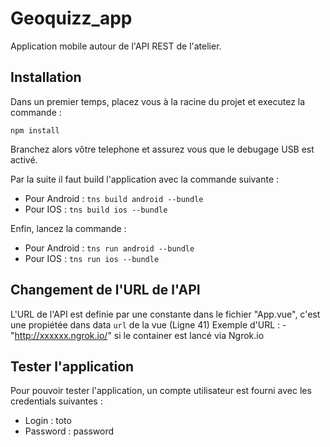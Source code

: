 # Geoquizz_app
Application mobile autour de l'API REST de l'atelier.  

## Installation
Dans un premier temps, placez vous à la racine du projet et executez la commande :  
```
npm install
```

Branchez alors vôtre telephone et assurez vous que le debugage USB est activé.  

Par la suite il faut build l'application avec la commande suivante :  
* Pour Android : ```tns build android --bundle```
* Pour IOS : ```tns build ios --bundle```

Enfin, lancez la commande :  
* Pour Android : ```tns run android --bundle```
* Pour IOS : ```tns run ios --bundle```

## Changement de l'URL de l'API

L'URL de l'API est definie par une constante dans le fichier "App.vue", c'est une propiétée dans data ```url``` de la vue (Ligne 41)
Exemple d'URL :
-"http://xxxxxx.ngrok.io/" si le container est lancé via Ngrok.io


## Tester l'application
Pour pouvoir tester l'application, un compte utilisateur est fourni avec les credentials suivantes :
* Login : toto
* Password : password